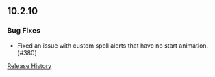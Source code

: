 ## 10.2.10

### Bug Fixes

- Fixed an issue with custom spell alerts that have no start animation. (#380)

[Release History](https://github.com/SFX-WoW/Masque/wiki/History)
